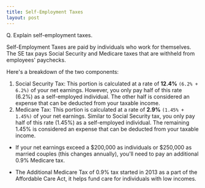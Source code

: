 ```yaml
---
title: Self-Employment Taxes
layout: post
---
```


Q. Explain self-employment taxes.

Self-Employment Taxes are paid by individuals who work for themselves. The SE tax pays Social Security and Medicare taxes that are withheld from employees' paychecks.

Here's a breakdown of the two components:

1. Social Security Tax: This portion is calculated at a rate of **12.4%** `(6.2% + 6.2%)` of your net earnings. However, you only pay half of this rate (6.2%) as a self-employed individual. The other half is considered an expense that can be deducted from your taxable income.
2. Medicare Tax: This portion is calculated at a rate of **2.9%** `(1.45% + 1.45%)` of your net earnings. Similar to Social Security tax, you only pay half of this rate (1.45%) as a self-employed individual. The remaining 1.45% is considered an expense that can be deducted from your taxable income.

- If your net earnings exceed a \$200,000 as individuals or $250,000 as married couples (this changes annually), you'll need to pay an additional 0.9% Medicare tax.  

- The Additional Medicare Tax of 0.9% tax started in 2013 as a part of the Affordable Care Act, it helps fund care for individuals with low incomes.
